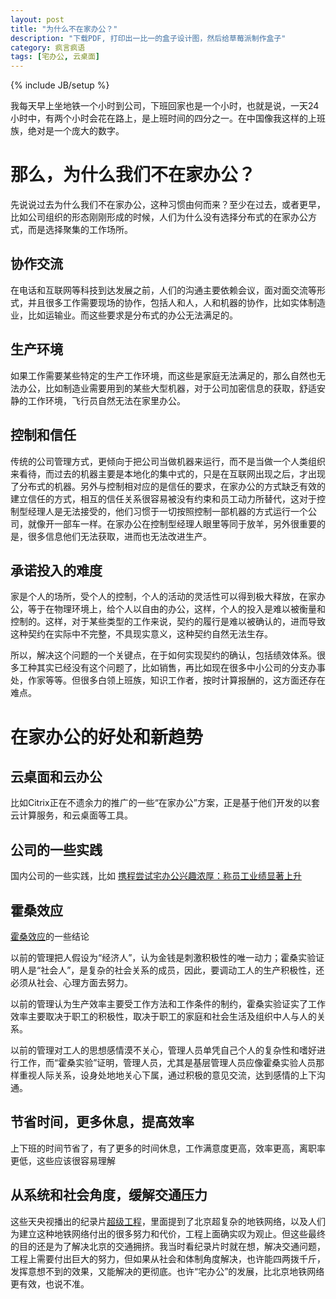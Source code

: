 ```yaml
---
layout: post
title: "为什么不在家办公？"
description: "下载PDF, 打印出一比一的盒子设计图，然后给草莓派制作盒子"
category: 疯言疯语
tags: [宅办公, 云桌面]
---
```

{% include JB/setup %}

我每天早上坐地铁一个小时到公司，下班回家也是一个小时，也就是说，一天24小时中，有两个小时会花在路上，是上班时间的四分之一。在中国像我这样的上班族，绝对是一个庞大的数字。

那么，为什么我们不在家办公？
===========================
先说说过去为什么我们不在家办公，这种习惯由何而来？至少在过去，或者更早，比如公司组织的形态刚刚形成的时候，人们为什么没有选择分布式的在家办公方式，而是选择聚集的工作场所。

协作交流
----------
在电话和互联网等科技到达发展之前，人们的沟通主要依赖会议，面对面交流等形式，并且很多工作需要现场的协作，包括人和人，人和机器的协作，比如实体制造业，比如运输业。而这些要求是分布式的办公无法满足的。

生产环境
----------
如果工作需要某些特定的生产工作环境，而这些是家庭无法满足的，那么自然也无法办公，比如制造业需要用到的某些大型机器，对于公司加密信息的获取，舒适安静的工作环境，飞行员自然无法在家里办公。

控制和信任
----------
传统的公司管理方式，更倾向于把公司当做机器来运行，而不是当做一个人类组织来看待，而过去的机器主要是本地化的集中式的，只是在互联网出现之后，才出现了分布式的机器。另外与控制相对应的是信任的要求，在家办公的方式缺乏有效的建立信任的方式，相互的信任关系很容易被没有约束和员工动力所替代，这对于控制型经理人是无法接受的，他们习惯于一切按照控制一部机器的方式运行一个公司，就像开一部车一样。在家办公在控制型经理人眼里等同于放羊，另外很重要的是，很多信息他们无法获取，进而也无法改进生产。

承诺投入的难度
--------------
家是个人的场所，受个人的控制，个人的活动的灵活性可以得到极大释放，在家办公，等于在物理环境上，给个人以自由的办公，这样，个人的投入是难以被衡量和控制的。这样，对于某些类型的工作来说，契约的履行是难以被确认的，进而导致这种契约在实际中不完整，不具现实意义，这种契约自然无法生存。 

所以，解决这个问题的一个关键点，在于如何实现契约的确认，包括绩效体系。很多工种其实已经没有这个问题了，比如销售，再比如现在很多中小公司的分支办事处，作家等等。但很多白领上班族，知识工作者，按时计算报酬的，这方面还存在难点。

在家办公的好处和新趋势
======================

云桌面和云办公
--------------
比如Citrix正在不遗余力的推广的一些“在家办公”方案，正是基于他们开发的以套云计算服务，和云桌面等工具。

公司的一些实践
--------------
国内公司的一些实践，比如 [携程尝试宅办公兴趣浓厚：称员工业绩显著上升](http://tech.sina.com.cn/i/2012-09-28/00507664080.shtml)

霍桑效应
----------
[霍桑效应](http://baike.baidu.com/view/41330.htm)的一些结论

以前的管理把人假设为“经济人”，认为金钱是刺激积极性的唯一动力；霍桑实验证明人是“社会人”，是复杂的社会关系的成员，因此，要调动工人的生产积极性，还必须从社会、心理方面去努力。

以前的管理认为生产效率主要受工作方法和工作条件的制约，霍桑实验证实了工作效率主要取决于职工的积极性，取决于职工的家庭和社会生活及组织中人与人的关系。

以前的管理对工人的思想感情漠不关心，管理人员单凭自己个人的复杂性和嗜好进行工作，而“霍桑实验”证明，管理人员，尤其是基层管理人员应像霍桑实验人员那样重视人际关系，设身处地地关心下属，通过积极的意见交流，达到感情的上下沟通。

节省时间，更多休息，提高效率
----------------------------
上下班的时间节省了，有了更多的时间休息，工作满意度更高，效率更高，离职率更低，这些应该很容易理解

从系统和社会角度，缓解交通压力
------------------------------
这些天央视播出的纪录片[超级工程](http://baike.baidu.com/view/3399494.htm)，里面提到了北京超复杂的地铁网络，以及人们为建立这种地铁网络付出的很多努力和代价，工程上面确实叹为观止。但这些最终的目的还是为了解决北京的交通拥挤。我当时看纪录片时就在想，解决交通问题，工程上需要付出巨大的努力，但如果从社会和体制角度解决，也许能四两拨千斤，发挥意想不到的效果，又能解决的更彻底。也许“宅办公”的发展，比北京地铁网络更有效，也说不准。

